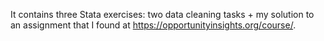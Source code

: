 It contains three Stata exercises: two data cleaning tasks + my solution to an assignment that I found at https://opportunityinsights.org/course/.
